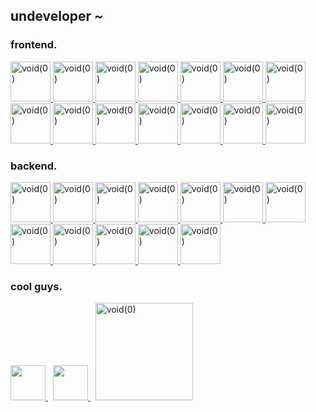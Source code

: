## **undeveloper** *~*


### frontend.
<a href="https://www.typescriptlang.org" target="_blank">
  <picture>
    <source media="(prefers-color-scheme: dark)" srcset="https://skillicons.dev/icons?i=ts&theme=dark">
    <img width="64" alt="void(0)" src="https://skillicons.dev/icons?i=ts&theme=light">
  </picture>
</a>
<a href="https://vuejs.org" target="_blank">
  <picture>
    <source media="(prefers-color-scheme: dark)" srcset="https://skillicons.dev/icons?i=vue&theme=dark">
    <img width="64" alt="void(0)" src="https://skillicons.dev/icons?i=vue&theme=light">
  </picture>
</a>
<a href="https://nuxt.com" target="_blank">
  <picture>
    <source media="(prefers-color-scheme: dark)" srcset="https://skillicons.dev/icons?i=nuxt&theme=dark">
    <img width="64" alt="void(0)" src="https://skillicons.dev/icons?i=nuxt&theme=light">
  </picture>
</a>
<a href="https://pinia.vuejs.org" target="_blank">
  <picture>
    <source media="(prefers-color-scheme: dark)" srcset="https://skillicons.dev/icons?i=pinia&theme=dark">
    <img width="64" alt="void(0)" src="https://skillicons.dev/icons?i=pinia&theme=light">
  </picture>
</a>
<a href="https://react.dev" target="_blank">
  <picture>
    <source media="(prefers-color-scheme: dark)" srcset="https://skillicons.dev/icons?i=react&theme=dark">
    <img width="64" alt="void(0)" src="https://skillicons.dev/icons?i=react&theme=light">
  </picture>
</a>
<a href="https://solidjs.com" target="_blank">
  <picture>
    <source media="(prefers-color-scheme: dark)" srcset="https://skillicons.dev/icons?i=solidjs&theme=dark">
    <img width="64" alt="void(0)" src="https://skillicons.dev/icons?i=solidjs&theme=light">
  </picture>
</a>
<a href="https://vite.dev" target="_blank">
  <picture>
    <source media="(prefers-color-scheme: dark)" srcset="https://skillicons.dev/icons?i=vite&theme=dark">
    <img width="64" alt="void(0)" src="https://skillicons.dev/icons?i=vite&theme=light">
  </picture>
</a>
<a href="https://vitest.dev" target="_blank">
  <picture>
    <source media="(prefers-color-scheme: dark)" srcset="https://skillicons.dev/icons?i=vitest&theme=dark">
    <img width="64" alt="void(0)" src="https://skillicons.dev/icons?i=vitest&theme=light">
  </picture>
</a>
<a href="https://sass-lang.com" target="_blank">
  <picture>
    <source media="(prefers-color-scheme: dark)" srcset="https://skillicons.dev/icons?i=sass&theme=dark">
    <img width="64" alt="void(0)" src="https://skillicons.dev/icons?i=sass&theme=light">
  </picture>
</a>
<a href="https://tailwindcss.com" target="_blank">
  <picture>
    <source media="(prefers-color-scheme: dark)" srcset="https://skillicons.dev/icons?i=tailwind&theme=dark">
    <img width="64" alt="void(0)" src="https://skillicons.dev/icons?i=tailwind&theme=light">
  </picture>
</a>
<a href="https://alpinejs.dev" target="_blank">
  <picture>
    <source media="(prefers-color-scheme: dark)" srcset="https://skillicons.dev/icons?i=alpinejs&theme=dark">
    <img width="64" alt="void(0)" src="https://skillicons.dev/icons?i=alpinejs&theme=light">
  </picture>
</a>
<a href="https://htmx.org" target="_blank">
  <picture>
    <source media="(prefers-color-scheme: dark)" srcset="https://skillicons.dev/icons?i=htmx&theme=dark">
    <img width="64" alt="void(0)" src="https://skillicons.dev/icons?i=htmx&theme=light">
  </picture>
</a>
<a href="https://v2.tauri.app" target="_blank">
  <picture>
    <source media="(prefers-color-scheme: dark)" srcset="https://skillicons.dev/icons?i=tauri&theme=dark">
    <img width="64" alt="void(0)" src="https://skillicons.dev/icons?i=tauri&theme=light">
  </picture>
</a>
<a href="https://flutter.dev" target="_blank">
  <picture>
    <source media="(prefers-color-scheme: dark)" srcset="https://skillicons.dev/icons?i=flutter&theme=dark">
    <img width="64" alt="void(0)" src="https://skillicons.dev/icons?i=flutter&theme=light">
  </picture>
</a>

### backend.
<a href="https://go.dev" target="_blank">
  <picture>
    <source media="(prefers-color-scheme: dark)" srcset="https://skillicons.dev/icons?i=go&theme=dark">
    <img width="64" alt="void(0)" src="https://skillicons.dev/icons?i=go&theme=light">
  </picture>
</a>
<a href="https://nodejs.org" target="_blank">
  <picture>
    <source media="(prefers-color-scheme: dark)" srcset="https://skillicons.dev/icons?i=nodejs&theme=dark">
    <img width="64" alt="void(0)" src="https://skillicons.dev/icons?i=nodejs&theme=light">
  </picture>
</a>
<a href="https://bun.sh" target="_blank">
  <picture>
    <source media="(prefers-color-scheme: dark)" srcset="https://skillicons.dev/icons?i=bun&theme=dark">
    <img width="64" alt="void(0)" src="https://skillicons.dev/icons?i=bun&theme=light">
  </picture>
</a>
<a href="https://python.org" target="_blank">
  <picture>
    <source media="(prefers-color-scheme: dark)" srcset="https://skillicons.dev/icons?i=py&theme=dark">
    <img width="64" alt="void(0)" src="https://skillicons.dev/icons?i=py&theme=light">
  </picture>
</a>
<a href="https://fastapi.tiangolo.com" target="_blank">
  <picture>
    <source media="(prefers-color-scheme: dark)" srcset="https://skillicons.dev/icons?i=fastapi&theme=dark">
    <img width="64" alt="void(0)" src="https://skillicons.dev/icons?i=fastapi&theme=light">
  </picture>
</a>
<a href="https://sqlite.org" target="_blank">
  <picture>
    <source media="(prefers-color-scheme: dark)" srcset="https://skillicons.dev/icons?i=sqlite&theme=dark">
    <img width="64" alt="void(0)" src="https://skillicons.dev/icons?i=sqlite&theme=light">
  </picture>
</a>
<a href="https://www.postgresql.org" target="_blank">
  <picture>
    <source media="(prefers-color-scheme: dark)" srcset="https://skillicons.dev/icons?i=postgresql&theme=dark">
    <img width="64" alt="void(0)" src="https://skillicons.dev/icons?i=postgresql&theme=light">
  </picture>
</a>
<a href="https://supabase.com" target="_blank">
  <picture>
    <source media="(prefers-color-scheme: dark)" srcset="https://skillicons.dev/icons?i=supabase&theme=dark">
    <img width="64" alt="void(0)" src="https://skillicons.dev/icons?i=supabase&theme=light">
  </picture>
</a>
<a href="https://firebase.google.com" target="_blank">
  <picture>
    <source media="(prefers-color-scheme: dark)" srcset="https://skillicons.dev/icons?i=firebase&theme=dark">
    <img width="64" alt="void(0)" src="https://skillicons.dev/icons?i=firebase&theme=light">
  </picture>
</a>
<a href="https://vercel.com" target="_blank">
  <picture>
    <source media="(prefers-color-scheme: dark)" srcset="https://skillicons.dev/icons?i=vercel&theme=dark">
    <img width="64" alt="void(0)" src="https://skillicons.dev/icons?i=vercel&theme=light">
  </picture>
</a>
<a href="https://cloudflare.com" target="_blank">
  <picture>
    <source media="(prefers-color-scheme: dark)" srcset="https://skillicons.dev/icons?i=cloudflare&theme=dark">
    <img width="64" alt="void(0)" src="https://skillicons.dev/icons?i=cloudflare&theme=light">
  </picture>
</a>
<a href="https://docker.com" target="_blank">
  <picture>
    <source media="(prefers-color-scheme: dark)" srcset="https://skillicons.dev/icons?i=docker&theme=dark">
    <img width="64" alt="void(0)" src="https://skillicons.dev/icons?i=docker&theme=light">
  </picture>
</a>

### cool guys.  
<a href="https://unjs.io" target="_blank">
  <img width="56" src="https://unjs.io/assets/images/design-kit/unjs-logo-black.svg" />
</a>
&nbsp;
<a href="https://nuxtlabs.com" target="_blank">
  <img width="56" src="https://avatars.githubusercontent.com/u/62017400?s=200&v=4" />
</a>
&nbsp;
<a href="https://voidzero.dev" target="_blank">
  <picture>
    <source media="(prefers-color-scheme: dark)" srcset="https://voidzero.dev/logo-white.svg">
    <img width="156" alt="void(0)" src="https://voidzero.dev/logo.svg">
  </picture>
</a>
